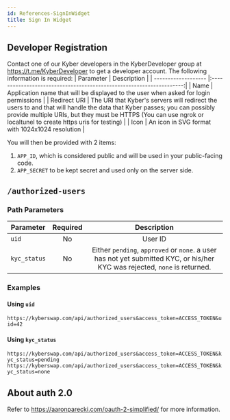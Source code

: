 ```yaml
---
id: References-SignInWidget
title: Sign In Widget
---
```

## Developer Registration
Contact one of our Kyber developers in the KyberDeveloper group at https://t.me/KyberDeveloper to get a developer account. The following information is required:
| Parameter            | Description |
| -------------------  |:--------------------------------------------------------------------:|
| Name                 | Application name that will be displayed to the user when asked for login permissions |
| Redirect URI         | The URI that Kyber's servers will redirect the users to and that will handle the data that Kyber passes; you can possibly provide multiple URIs, but they must be HTTPS (You can use ngrok or localtunel to create https uris for testing) |
| Icon                 | An icon in SVG format with 1024x1024 resolution |

You will then be provided with 2 items:
1. `APP_ID`, which is considered public and will be used in your public-facing code.
2. `APP_SECRET` to be kept secret and used only on the server side.

## `/authorized-users`

### Path Parameters
| Parameter    | Required | Description             |
| ------------ |:--------:|:-----------------------:|
| `uid`        | No       | User ID                 |
| `kyc_status` | No       | Either `pending`, `approved` or `none`. a user has not yet submitted KYC, or his/her KYC was rejected, `none` is returned. |

### Examples
#### Using `uid`
`https://kyberswap.com/api/authorized_users&access_token=ACCESS_TOKEN&uid=42`

#### Using `kyc_status`
`https://kyberswap.com/api/authorized_users&access_token=ACCESS_TOKEN&kyc_status=pending`
`https://kyberswap.com/api/authorized_users&access_token=ACCESS_TOKEN&kyc_status=none`

## About auth 2.0
Refer to https://aaronparecki.com/oauth-2-simplified/ for more information.
